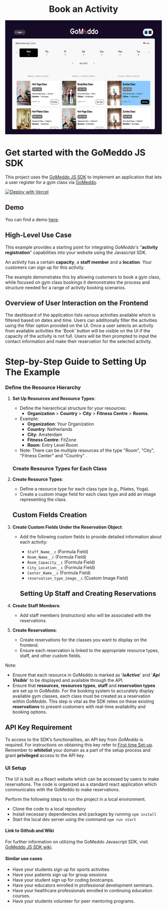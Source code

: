<h1 align="center">Book an Activity</h1>

<p align="center">
  <img src="./src/assets/Dashboard.png" alt="Dashboard" width="650" height="367">
</p>

# Get started with the GoMeddo JS SDK

This project uses the [GoMeddo JS SDK](https://github.com/gomeddo/js-sdk) to implement an application that lets a user register for a gym class via [GoMeddo](https://gomeddo.com).

[![Deploy with Vercel](https://vercel.com/button)](https://vercel.com/new/clone?s=https%3A%2F%2Fgithub.com%2Fgomeddo%2FGoMeddo-Activity-Scheduling-and-Registration&showOptionalTeamCreation=false)

## Demo

You can find a demo [here](https://gomeddo-activity-scheduling-and-registration.vercel.app/home).

## High-Level Use Case

This example provides a starting point for integrating _GoMeddo's_ "**activity registration**" capabilities into your website using the Javascript SDK.

An activity has a certain **capacity**, a **staff member** and a **location**. Your customers can sign up for this activity.

The example demonstrates this by allowing customers to book a gym class, while focused on gym class bookings it demonstrates the process and structure needed for a range of activity booking scenarios.

## Overview of User Interaction on the Frontend

The dashboard of the application lists various activities available which is filtered based on dates and time. Users can additionally filter the activities using the filter option provided on the UI. Once a user selects an activity from available activities the 'Book' button will be visible on the UI if the capacity of the activity is not full. Users will be then prompted to input the contact information and make their reservation for the selected activity.

# Step-by-Step Guide to Setting Up The Example

### Define the Resource Hierarchy

1. **Set Up Resources and Resource Types**:

   - Define the hierarchical structure for your resources:
     - **Organization** > **Country** > **City** > **Fitness Centre** > **Rooms**.
   - Example:
     - **Organization**: Your Organization
     - **Country**: Netherlands
     - **City**: Amsterdam
     - **Fitness Centre**: FitZone
     - **Room**: Entry Level Room
   - Note: There can be multiple resources of the type "Room", "City", "Fitness Center" and "Country" .

   ### Create Resource Types for Each Class

2. **Create Resource Types**:

   - Define a resource type for each class type (e.g., Pilates, Yoga).
   - Create a custom image field for each class type and add an image representing the class.

   ## Custom Fields Creation

3. **Create Custom Fields Under the Reservation Object**:

   - Add the following custom fields to provide detailed information about each activity:

     - `Staff_Name__c` (Formula Field)
     - `Room_Name__c` (Formula Field)
     - `Room_Capacity__c` (Formula Field)
     - `City_Location__c` (Formula Field)
     - `Center_Name__c` (Formula Field)
     - `reservation_type_image__c` (Custom Image Field)

     ## Setting Up Staff and Creating Reservations

4. **Create Staff Members**:

   - Add staff members (instructors) who will be associated with the reservations.

5. **Create Reservations**:
   - Create reservations for the classes you want to display on the frontend.
   - Ensure each reservation is linked to the appropriate resource types, staff, and other custom fields.

Note:

- Ensure that each resource in GoMeddo is marked as '**_isActive_**' and '**_Api Visible_**' to be displayed and available through the API.
- Ensure that **resources**, **resources types**, **staff** and **reservation types** are set up in _GoMeddo_. For the booking system to accurately display available gym classes, each class must be created as a reservation within _GoMeddo_. This step is vital as the SDK relies on these existing **reservations** to present customers with real-time availability and booking options.

## API Key Requirement

To access to the SDK’s functionalities, an API key from _GoMeddo_ is required. For instructions on obtaining this key refer to [First time Set-up](https://gomeddo.atlassian.net/wiki/spaces/WID/pages/3353837569/First+time+Set-up). Remember to **whitelist** your domain as a part of the setup process and grant **privileged** access to the API key.

### UI Setup

The UI is built as a React website which can be accessed by users to make reservations. The code is organized as a standard react application which communicates with the GoMeddo to make reservations.

Perform the following steps to run the project in a local environment.

- Clone the code to a local repository
- Install necessary dependencies and packages by running `npm install`
- Start the local dev server using the command `npm run start`

#### Link to Github and Wiki

For further information on utilizing the GoMeddo Javascript SDK, visit [GoMeddo JS SDK wiki](https://github.com/GoMeddo/js-sdk/wiki).

#### Similar use cases

- Have your students sign up for sports activities
- Have your patients sign up for group sessions
- Have your student sign up for coding bootcamps.
- Have your educators enrolled in professional development seminars.
- Have your healthcare professionals enrolled in continuing education courses.
- Have your students volunteer for peer mentoring programs.
